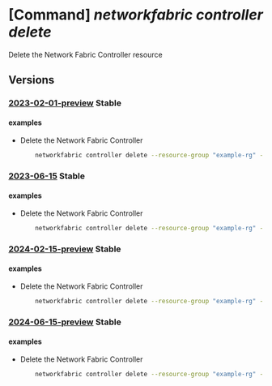 # [Command] _networkfabric controller delete_

Delete the Network Fabric Controller resource

## Versions

### [2023-02-01-preview](/Resources/mgmt-plane/L3N1YnNjcmlwdGlvbnMve30vcmVzb3VyY2Vncm91cHMve30vcHJvdmlkZXJzL21pY3Jvc29mdC5tYW5hZ2VkbmV0d29ya2ZhYnJpYy9uZXR3b3JrZmFicmljY29udHJvbGxlcnMve30=/2023-02-01-preview.xml) **Stable**

<!-- mgmt-plane /subscriptions/{}/resourcegroups/{}/providers/microsoft.managednetworkfabric/networkfabriccontrollers/{} 2023-02-01-preview -->

#### examples

- Delete the Network Fabric Controller
    ```bash
        networkfabric controller delete --resource-group "example-rg" --resource-name "example-nfc"
    ```

### [2023-06-15](/Resources/mgmt-plane/L3N1YnNjcmlwdGlvbnMve30vcmVzb3VyY2Vncm91cHMve30vcHJvdmlkZXJzL21pY3Jvc29mdC5tYW5hZ2VkbmV0d29ya2ZhYnJpYy9uZXR3b3JrZmFicmljY29udHJvbGxlcnMve30=/2023-06-15.xml) **Stable**

<!-- mgmt-plane /subscriptions/{}/resourcegroups/{}/providers/microsoft.managednetworkfabric/networkfabriccontrollers/{} 2023-06-15 -->

#### examples

- Delete the Network Fabric Controller
    ```bash
        networkfabric controller delete --resource-group "example-rg" --resource-name "example-nfc"
    ```

### [2024-02-15-preview](/Resources/mgmt-plane/L3N1YnNjcmlwdGlvbnMve30vcmVzb3VyY2Vncm91cHMve30vcHJvdmlkZXJzL21pY3Jvc29mdC5tYW5hZ2VkbmV0d29ya2ZhYnJpYy9uZXR3b3JrZmFicmljY29udHJvbGxlcnMve30=/2024-02-15-preview.xml) **Stable**

<!-- mgmt-plane /subscriptions/{}/resourcegroups/{}/providers/microsoft.managednetworkfabric/networkfabriccontrollers/{} 2024-02-15-preview -->

#### examples

- Delete the Network Fabric Controller
    ```bash
        networkfabric controller delete --resource-group "example-rg" --resource-name "example-nfc"
    ```

### [2024-06-15-preview](/Resources/mgmt-plane/L3N1YnNjcmlwdGlvbnMve30vcmVzb3VyY2Vncm91cHMve30vcHJvdmlkZXJzL21pY3Jvc29mdC5tYW5hZ2VkbmV0d29ya2ZhYnJpYy9uZXR3b3JrZmFicmljY29udHJvbGxlcnMve30=/2024-06-15-preview.xml) **Stable**

<!-- mgmt-plane /subscriptions/{}/resourcegroups/{}/providers/microsoft.managednetworkfabric/networkfabriccontrollers/{} 2024-06-15-preview -->

#### examples

- Delete the Network Fabric Controller
    ```bash
        networkfabric controller delete --resource-group "example-rg" --resource-name "example-nfc"
    ```
